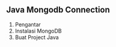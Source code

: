 <h2>Java Mongodb Connection </h2>
<ol>
  <li>Pengantar</li>
  <li>Instalasi MongoDB</li>
  <li>Buat Project Java</li>
</ol>
